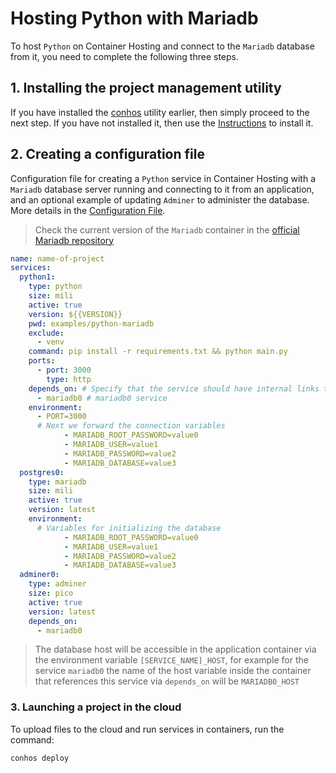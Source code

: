 # Hosting Python with Mariadb

To host `Python` on Container Hosting and connect to the `Mariadb` database from it, you need to complete the following three steps.

## 1. Installing the project management utility

If you have installed the [conhos](https://www.npmjs.com/package/conhos) utility earlier, then simply proceed to the next step. If you have not installed it, then use the [Instructions](./GettingStarted.md) to install it.

## 2. Creating a configuration file

Configuration file for creating a `Python` service in Container Hosting with a `Mariadb` database server running and connecting to it from an application, and an optional example of updating `Adminer` to administer the database. More details in the [Configuration File](./ConfigFile.md).

> Check the current version of the `Mariadb` container in the [official Mariadb repository](https://hub.docker.com/_/mariadb/tags)

```yml
name: name-of-project
services:
  python1:
    type: python
    size: mili
    active: true
    version: ${{VERSION}}
    pwd: examples/python-mariadb
    exclude:
      - venv
    command: pip install -r requirements.txt && python main.py
    ports:
      - port: 3000
        type: http
    depends_on: # Specify that the service should have internal links to
      - mariadb0 # mariadb0 service
    environment:
      - PORT=3000
      # Next we forward the connection variables
			- MARIADB_ROOT_PASSWORD=value0
			- MARIADB_USER=value1
			- MARIADB_PASSWORD=value2
			- MARIADB_DATABASE=value3
  postgres0:
    type: mariadb
    size: mili
    active: true
    version: latest
    environment:
      # Variables for initializing the database
			- MARIADB_ROOT_PASSWORD=value0
			- MARIADB_USER=value1
			- MARIADB_PASSWORD=value2
			- MARIADB_DATABASE=value3
  adminer0:
    type: adminer
    size: pico
    active: true
    version: latest
    depends_on:
      - mariadb0
```

> The database host will be accessible in the application container via the environment variable `[SERVICE_NAME]_HOST`, for example for the service `mariadb0` the name of the host variable inside the container that references this service via `depends_on` will be `MARIADB0_HOST`

### 3. Launching a project in the cloud

To upload files to the cloud and run services in containers, run the command:

```sh
conhos deploy
```
